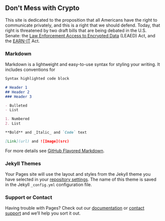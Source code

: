 ## Don't Mess with Crypto

This site is dedicated to the proposition that all Americans have the right to communicate privately, and this is a right that we should defend. Today, that right is threatened by two draft bills that are being debated in the U.S. Senate: the [Law Enforcement Access to Encrypted Data](https://www.judiciary.senate.gov/press/rep/releases/graham-cotton-blackburn-introduce-balanced-solution-to-bolster-national-security-end-use-of-warrant-proof-encryption-that-shields-criminal-activity) (LEAED) Act, and the [EARN-IT](https://www.congress.gov/bill/116th-congress/senate-bill/3398/text) Act. 

### Markdown

Markdown is a lightweight and easy-to-use syntax for styling your writing. It includes conventions for

```markdown
Syntax highlighted code block

# Header 1
## Header 2
### Header 3

- Bulleted
- List

1. Numbered
2. List

**Bold** and _Italic_ and `Code` text

[Link](url) and ![Image](src)
```

For more details see [GitHub Flavored Markdown](https://guides.github.com/features/mastering-markdown/).

### Jekyll Themes

Your Pages site will use the layout and styles from the Jekyll theme you have selected in your [repository settings](https://github.com/dontmesswithcrypto/dontmesswithcrypto.github.io/settings). The name of this theme is saved in the Jekyll `_config.yml` configuration file.

### Support or Contact

Having trouble with Pages? Check out our [documentation](https://help.github.com/categories/github-pages-basics/) or [contact support](https://github.com/contact) and we’ll help you sort it out.
